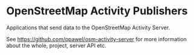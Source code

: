 OpenStreetMap Activity Publishers
=================================

Applications that send data to the OpenStreetMap Activity Server.

See https://github.com/ppawel/osm-activity-server for more information about the whole, project, server API etc.
